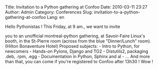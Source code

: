 Title: Invitation to a Python gathering at Confoo
Date: 2010-03-11 23:27
Author: Admin
Category: Conferences
Slug: invitation-to-a-python-gathering-at-confoo
Lang: en

<!--:en-->Hello Pythonistas ! This Friday, at 9 am., we want to invite
you to an unofficial montreal-python gathering, at Savoir-Faire Linux's
booth, in the St-Pierre room (across from the blue "Dinner/Lunch" room).
(Hilton Bonaventure Hotel) Proposed subjects: - Intro to Python, for
newcomers - Hands-on Pylons, Django and TG2 - Distutils2, packaging
.deb, .rpm, .egg - Documentation in Python, Sphinx and al - ... And more
than that, you can come if you're registered to Confoo after 13h30 ! Wow
!
